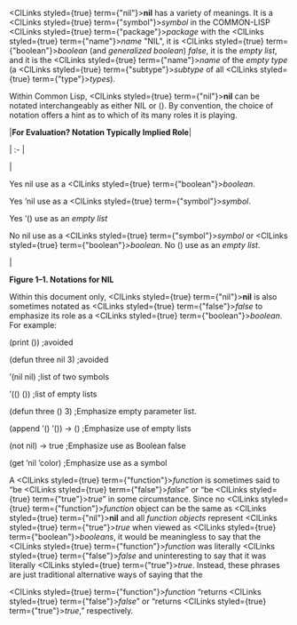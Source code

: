  



<ClLinks styled={true} term={"nil"}><b>nil</b></ClLinks> has a variety of meanings. It is a <ClLinks styled={true} term={"symbol"}><i>symbol</i></ClLinks> in the COMMON-LISP <ClLinks styled={true} term={"package"}><i>package</i></ClLinks> with the <ClLinks styled={true} term={"name"}><i>name</i></ClLinks> "NIL", it is <ClLinks styled={true} term={"boolean"}><i>boolean</i></ClLinks> (and *generalized boolean*) *false*, it is the *empty list*, and it is the <ClLinks styled={true} term={"name"}><i>name</i></ClLinks> of the *empty type* (a <ClLinks styled={true} term={"subtype"}><i>subtype</i></ClLinks> of all <ClLinks styled={true} term={"type"}><i>types</i></ClLinks>). 



Within Common Lisp, <ClLinks styled={true} term={"nil"}><b>nil</b></ClLinks> can be notated interchangeably as either NIL or (). By convention, the choice of notation offers a hint as to which of its many roles it is playing.  







|**For Evaluation? Notation Typically Implied Role**|

| :- |

|<p>Yes nil use as a <ClLinks styled={true} term={"boolean"}><i>boolean</i></ClLinks>. </p><p>Yes ’nil use as a <ClLinks styled={true} term={"symbol"}><i>symbol</i></ClLinks>. </p><p>Yes ’() use as an *empty list* </p><p>No nil use as a <ClLinks styled={true} term={"symbol"}><i>symbol</i></ClLinks> or <ClLinks styled={true} term={"boolean"}><i>boolean</i></ClLinks>. No () use as an *empty list*.</p>|





**Figure 1–1. Notations for NIL** 



Within this document only, <ClLinks styled={true} term={"nil"}><b>nil</b></ClLinks> is also sometimes notated as <ClLinks styled={true} term={"false"}><i>false</i></ClLinks> to emphasize its role as a <ClLinks styled={true} term={"boolean"}><i>boolean</i></ClLinks>. For example: 



(print ()) ;avoided 



(defun three nil 3) ;avoided 



’(nil nil) ;list of two symbols 



’(() ()) ;list of empty lists 



(defun three () 3) ;Emphasize empty parameter list. 



(append ’() ’()) → () ;Emphasize use of empty lists 



(not nil) → true ;Emphasize use as Boolean false 



(get ’nil ’color) ;Emphasize use as a symbol 



A <ClLinks styled={true} term={"function"}><i>function</i></ClLinks> is sometimes said to “be <ClLinks styled={true} term={"false"}><i>false</i></ClLinks>” or “be <ClLinks styled={true} term={"true"}><i>true</i></ClLinks>” in some circumstance. Since no <ClLinks styled={true} term={"function"}><i>function</i></ClLinks> object can be the same as <ClLinks styled={true} term={"nil"}><b>nil</b></ClLinks> and all *function objects* represent <ClLinks styled={true} term={"true"}><i>true</i></ClLinks> when viewed as <ClLinks styled={true} term={"boolean"}><i>booleans</i></ClLinks>, it would be meaningless to say that the <ClLinks styled={true} term={"function"}><i>function</i></ClLinks> was literally <ClLinks styled={true} term={"false"}><i>false</i></ClLinks> and uninteresting to say that it was literally <ClLinks styled={true} term={"true"}><i>true</i></ClLinks>. Instead, these phrases are just traditional alternative ways of saying that the 



<ClLinks styled={true} term={"function"}><i>function</i></ClLinks> “returns <ClLinks styled={true} term={"false"}><i>false</i></ClLinks>” or “returns <ClLinks styled={true} term={"true"}><i>true</i></ClLinks>,” respectively. 



